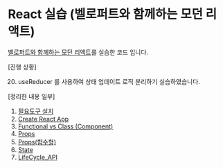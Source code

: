# React 실습 (벨로퍼트와 함께하는 모던 리액트)

[벨로퍼트와 함께하는 모던 리액트](https://react.vlpt.us/ )를 실습한 코드 입니다.

[진행 상황]

20. useReducer 를 사용하여 상태 업데이트 로직 분리하기 실습하였습니다. 

[정리한 내용 일부]

1. [필요도구 설치](./docs/필요도구_설치.md)
2. [Create React App](./docs/Create_React_App.md)
3. [Functional vs Class (Component)](./docs/Functional_vs_Class(Component).md)
4. [Props](./docs/Props.md)
5. [Props(함수형)](./docs/함수형_Props.md)
6. [State](./docs/State.md)
7. [LifeCycle_API](./docs/LifeCycle_API.md)
